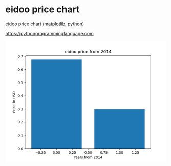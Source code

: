 # eidoo price chart 

eidoo price chart (matplotlib, python)

https://pythonprogramminglanguage.com

<img src='chart.png'>
